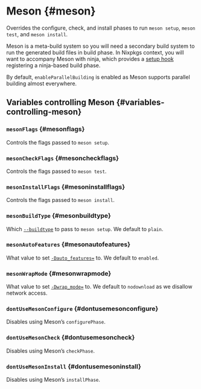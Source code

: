 # Meson {#meson}

Overrides the configure, check, and install phases to run `meson setup`, `meson test`, and `meson install`.

Meson is a meta-build system so you will need a secondary build system to run the generated build files in build phase. In Nixpkgs context, you will want to accompany Meson with ninja, which provides a [setup hook](#ninja) registering a ninja-based build phase.

By default, `enableParallelBuilding` is enabled as Meson supports parallel building almost everywhere.

## Variables controlling Meson {#variables-controlling-meson}

### `mesonFlags` {#mesonflags}

Controls the flags passed to `meson setup`.

### `mesonCheckFlags` {#mesoncheckflags}

Controls the flags passed to `meson test`.

### `mesonInstallFlags` {#mesoninstallflags}

Controls the flags passed to `meson install`.

### `mesonBuildType` {#mesonbuildtype}

Which [`--buildtype`](https://mesonbuild.com/Builtin-options.html#core-options) to pass to `meson setup`. We default to `plain`.

### `mesonAutoFeatures` {#mesonautofeatures}

What value to set [`-Dauto_features=`](https://mesonbuild.com/Builtin-options.html#core-options) to. We default to `enabled`.

### `mesonWrapMode` {#mesonwrapmode}

What value to set [`-Dwrap_mode=`](https://mesonbuild.com/Builtin-options.html#core-options) to. We default to `nodownload` as we disallow network access.

### `dontUseMesonConfigure` {#dontusemesonconfigure}

Disables using Meson’s `configurePhase`.

### `dontUseMesonCheck` {#dontusemesoncheck}

Disables using Meson’s `checkPhase`.

### `dontUseMesonInstall` {#dontusemesoninstall}

Disables using Meson’s `installPhase`.
